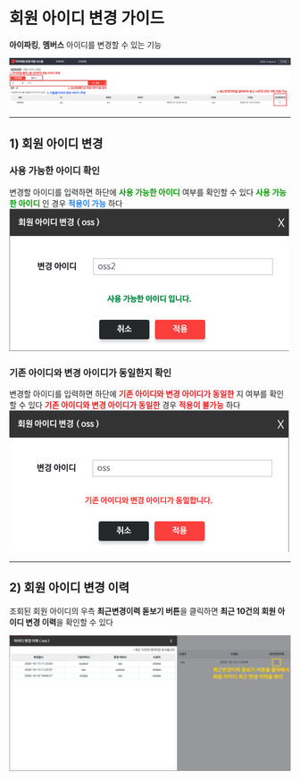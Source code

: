 # 회원 아이디 변경 가이드
**아이파킹**, **멤버스** 아이디를 변경할 수 있는 기능

![메인.png](img/메인.png)


---


## 1) 회원 아이디 변경


### 사용 가능한 아이디 확인
변경할 아이디를 입력하면 하단에 **<span style="color:#009800">사용 가능한 아이디</span>** 여부를 확인할 수 있다
**<span style="color:#009800">사용 가능한 아이디</span>** 인 경우 **<span style="color:#207de5">적용이 가능</span>** 하다
![사용가능한아이디.png](img/사용가능한아이디.png)


### 기존 아이디와 변경 아이디가 동일한지 확인
변경할 아이디를 입력하면 하단에 **<span style="color:#e11d21">기존 아이디와 변경 아이디가 동일한</span>** 지 여부를 확인할 수 있다
**<span style="color:#e11d21">기존 아이디와 변경 아이디가 동일한</span>**  경우 **<span style="color:#e11d21">적용이 불가능</span>** 하다
![기존아이디동일.png](img/기존아이디동일.png)


---


## 2) 회원 아이디 변경 이력
조회된 회원 아이디의 우측 **최근변경이력 돋보기 버튼**을 클릭하면
**최근 10건의 회원 아이디 변경 이력**을 확인할 수 있다

![아이디 변경 이력.png](img/아이디%20변경%20이력.png)